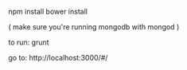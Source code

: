npm install
bower install

( make sure you're running mongodb with mongod )

to run: grunt

go to: http://localhost:3000/#/